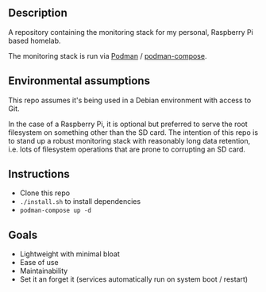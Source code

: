 ## Description

A repository containing the monitoring stack for my personal, Raspberry Pi based homelab.

The monitoring stack is run via [Podman](https://podman.io/) / [podman-compose](https://github.com/containers/podman-compose).

## Environmental assumptions

This repo assumes it's being used in a Debian environment with access to Git.

In the case of a Raspberry Pi, it is optional but preferred to serve the root filesystem on something other than the SD card. The intention of this repo is to stand up a robust monitoring stack with reasonably long data retention, i.e. lots of filesystem operations that are prone to corrupting an SD card.

## Instructions

- Clone this repo
- `./install.sh` to install dependencies
- `podman-compose up -d`

## Goals

- Lightweight with minimal bloat
- Ease of use
- Maintainability
- Set it an forget it (services automatically run on system boot / restart)
